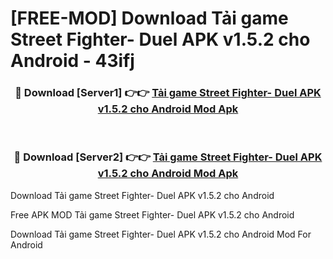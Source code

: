 # [FREE-MOD] Download Tải game Street Fighter- Duel APK v1.5.2 cho Android - 43ifj


<div align="center">
<h3>🔴 Download [Server1] 👉👉 <a href="https://apk-comot.site?title=Tải_game_Street_Fighter-_Duel_APK_v1.5.2_cho_Android">Tải game Street Fighter- Duel APK v1.5.2 cho Android Mod Apk</a></h3><br>

<h3>🔴 Download [Server2] 👉👉 <a href="https://apk-comot.site?title=Tải_game_Street_Fighter-_Duel_APK_v1.5.2_cho_Android">Tải game Street Fighter- Duel APK v1.5.2 cho Android Mod Apk</a></h3>
</div>



Download Tải game Street Fighter- Duel APK v1.5.2 cho Android 

Free APK MOD Tải game Street Fighter- Duel APK v1.5.2 cho Android 

Download Tải game Street Fighter- Duel APK v1.5.2 cho Android Mod For Android
